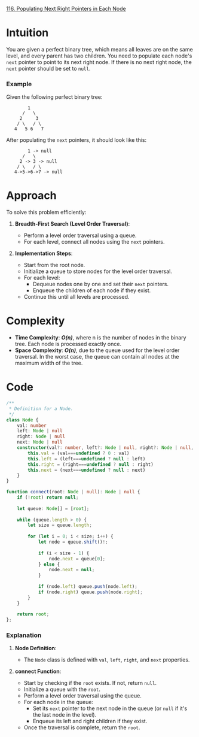 [116. Populating Next Right Pointers in Each Node](https://leetcode.com/problems/populating-next-right-pointers-in-each-node/)

# Intuition

You are given a perfect binary tree, which means all leaves are on the same level, and every parent has two children. You need to populate each node's `next` pointer to point to its next right node. If there is no next right node, the `next` pointer should be set to `null`.

### Example

Given the following perfect binary tree:
```
        1
      /   \
     2     3
    / \   / \
   4   5 6   7
```
After populating the `next` pointers, it should look like this:
```
        1 -> null
      /   \
     2 -> 3 -> null
    / \   / \
   4->5->6->7 -> null
```

# Approach

To solve this problem efficiently:
1. **Breadth-First Search (Level Order Traversal)**:
   - Perform a level order traversal using a queue.
   - For each level, connect all nodes using the `next` pointers.

2. **Implementation Steps**:
   - Start from the root node.
   - Initialize a queue to store nodes for the level order traversal.
   - For each level:
     - Dequeue nodes one by one and set their `next` pointers.
     - Enqueue the children of each node if they exist.
   - Continue this until all levels are processed.

# Complexity

- **Time Complexity**: ***O(n)***, where n is the number of nodes in the binary tree. Each node is processed exactly once.
- **Space Complexity**: ***O(n)***, due to the queue used for the level order traversal. In the worst case, the queue can contain all nodes at the maximum width of the tree.

# Code
```typescript
/**
 * Definition for a Node.
 */
class Node {
    val: number
    left: Node | null
    right: Node | null
    next: Node | null
    constructor(val?: number, left?: Node | null, right?: Node | null, next?: Node | null) {
        this.val = (val===undefined ? 0 : val)
        this.left = (left===undefined ? null : left)
        this.right = (right===undefined ? null : right)
        this.next = (next===undefined ? null : next)
    }
}

function connect(root: Node | null): Node | null {
    if (!root) return null;
    
    let queue: Node[] = [root];
    
    while (queue.length > 0) {
        let size = queue.length;
        
        for (let i = 0; i < size; i++) {
            let node = queue.shift()!;
            
            if (i < size - 1) {
                node.next = queue[0];
            } else {
                node.next = null;
            }
            
            if (node.left) queue.push(node.left);
            if (node.right) queue.push(node.right);
        }
    }
    
    return root;
};

```

### Explanation

1. **Node Definition**:
   - The `Node` class is defined with `val`, `left`, `right`, and `next` properties.

2. **connect Function**:
   - Start by checking if the `root` exists. If not, return `null`.
   - Initialize a queue with the `root`.
   - Perform a level order traversal using the queue.
   - For each node in the queue:
     - Set its `next` pointer to the next node in the queue (or `null` if it's the last node in the level).
     - Enqueue its left and right children if they exist.
   - Once the traversal is complete, return the `root`.